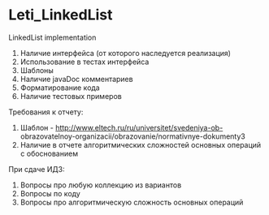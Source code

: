 # Leti_LinkedList
LinkedList implementation

1. Наличие интерфейса (от которого наследуется реализация)
2. Использование в тестах интерфейса
3. Шаблоны
4. Наличие javaDoc комментариев
5. Форматирование кода
6. Наличие тестовых примеров

Требования к отчету:
1. Шаблон - http://www.eltech.ru/ru/universitet/svedeniya-ob- obrazovatelnoy-organizacii/obrazovanie/normativnye-dokumenty3
2. Наличие в отчете алгоритмических сложностей основных операций с обоснованием

При сдаче ИДЗ:
1. Вопросы про любую коллекцию из вариантов
2. Вопросы по коду
3. Вопросы про алгоритмическую сложность основных операций